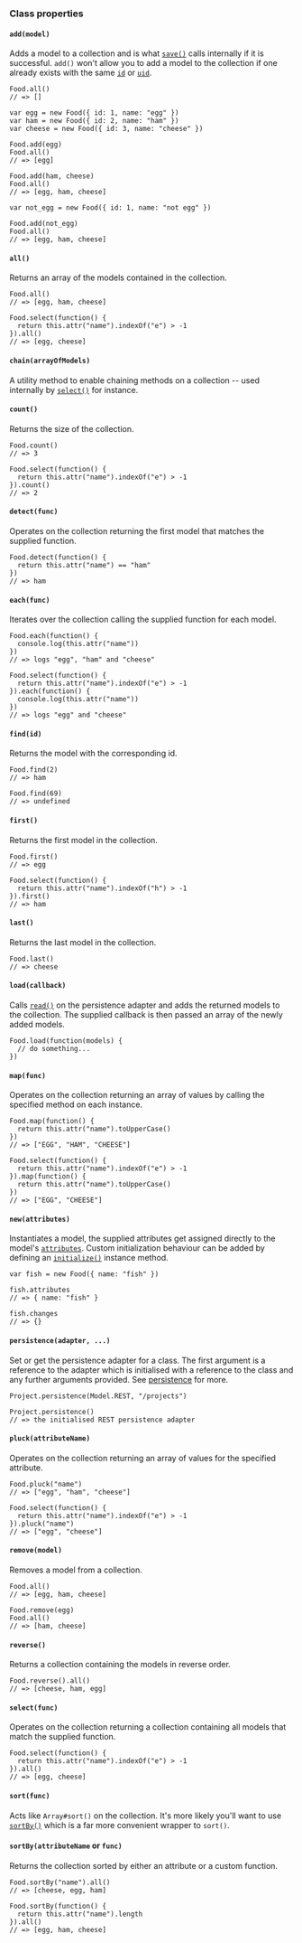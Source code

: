### Class properties

#### `add(model)`

Adds a model to a collection and is what [`save()`](#save) calls internally if it is successful. `add()` won't allow you to add a model to the collection if one already exists with the same [`id`](#id) or [`uid`](#uid).

    Food.all()
    // => []

    var egg = new Food({ id: 1, name: "egg" })
    var ham = new Food({ id: 2, name: "ham" })
    var cheese = new Food({ id: 3, name: "cheese" })

    Food.add(egg)
    Food.all()
    // => [egg]

    Food.add(ham, cheese)
    Food.all()
    // => [egg, ham, cheese]

    var not_egg = new Food({ id: 1, name: "not egg" })

    Food.add(not_egg)
    Food.all()
    // => [egg, ham, cheese]

#### `all()`

Returns an array of the models contained in the collection.

    Food.all()
    // => [egg, ham, cheese]

    Food.select(function() {
      return this.attr("name").indexOf("e") > -1
    }).all()
    // => [egg, cheese]

#### `chain(arrayOfModels)`

A utility method to enable chaining methods on a collection -- used internally by [`select()`](#select) for instance.

#### `count()`

Returns the size of the collection.

    Food.count()
    // => 3

    Food.select(function() {
      return this.attr("name").indexOf("e") > -1
    }).count()
    // => 2

#### `detect(func)`

Operates on the collection returning the first model that matches the supplied function.

    Food.detect(function() {
      return this.attr("name") == "ham"
    })
    // => ham

#### `each(func)`

Iterates over the collection calling the supplied function for each model.

    Food.each(function() {
      console.log(this.attr("name"))
    })
    // => logs "egg", "ham" and "cheese"

    Food.select(function() {
      return this.attr("name").indexOf("e") > -1
    }).each(function() {
      console.log(this.attr("name"))
    })
    // => logs "egg" and "cheese"

#### `find(id)`

Returns the model with the corresponding id.

    Food.find(2)
    // => ham

    Food.find(69)
    // => undefined

#### `first()`

Returns the first model in the collection.

    Food.first()
    // => egg

    Food.select(function() {
      return this.attr("name").indexOf("h") > -1
    }).first()
    // => ham

#### `last()`

Returns the last model in the collection.

    Food.last()
    // => cheese

#### `load(callback)`

Calls [`read()`](#read) on the persistence adapter and adds the returned models to the collection. The supplied callback is then passed an array of the newly added models.

    Food.load(function(models) {
      // do something...
    })

#### `map(func)`

Operates on the collection returning an array of values by calling the specified method on each instance.

    Food.map(function() {
      return this.attr("name").toUpperCase()
    })
    // => ["EGG", "HAM", "CHEESE"]

    Food.select(function() {
      return this.attr("name").indexOf("e") > -1
    }).map(function() {
      return this.attr("name").toUpperCase()
    })
    // => ["EGG", "CHEESE"]

#### `new(attributes)`

Instantiates a model, the supplied attributes get assigned directly to the model's [`attributes`](#attributes). Custom initialization behaviour can be added by defining an [`initialize()`](#initialize) instance method.

    var fish = new Food({ name: "fish" })

    fish.attributes
    // => { name: "fish" }

    fish.changes
    // => {}

#### `persistence(adapter, ...)`

Set or get the persistence adapter for a class. The first argument is a reference to the adapter which is initialised with a reference to the class and any further arguments provided. See [persistence](#persistence) for more.

    Project.persistence(Model.REST, "/projects")

    Project.persistence()
    // => the initialised REST persistence adapter

#### `pluck(attributeName)`

Operates on the collection returning an array of values for the specified attribute.

    Food.pluck("name")
    // => ["egg", "ham", "cheese"]

    Food.select(function() {
      return this.attr("name").indexOf("e") > -1
    }).pluck("name")
    // => ["egg", "cheese"]

#### `remove(model)`

Removes a model from a collection.

    Food.all()
    // => [egg, ham, cheese]

    Food.remove(egg)
    Food.all()
    // => [ham, cheese]

#### `reverse()`

Returns a collection containing the models in reverse order.

    Food.reverse().all()
    // => [cheese, ham, egg]

#### `select(func)`

Operates on the collection returning a collection containing all models that match the supplied function.

    Food.select(function() {
      return this.attr("name").indexOf("e") > -1
    }).all()
    // => [egg, cheese]

#### `sort(func)`

Acts like `Array#sort()` on the collection. It's more likely you'll want to use [`sortBy()`](#sortby) which is a far more convenient wrapper to `sort()`.

#### `sortBy(attributeName` or `func)`

Returns the collection sorted by either an attribute or a custom function.

    Food.sortBy("name").all()
    // => [cheese, egg, ham]

    Food.sortBy(function() {
      return this.attr("name").length
    }).all()
    // => [egg, ham, cheese]
